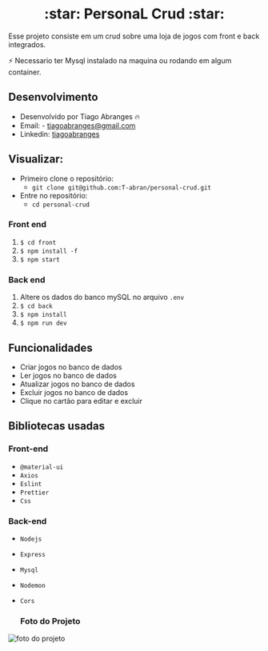  
 <h1 align="center"> :star: PersonaL Crud :star: </h1>


Esse projeto consiste em um crud sobre uma loja de jogos com front e back integrados.

:zap: Necessario ter Mysql instalado na maquina ou rodando em algum container.


## Desenvolvimento
 - Desenvolvido por Tiago Abranges :fire:
 - Email: - tiagoabranges@gmail.com
 - Linkedin: <a href="https://www.linkedin.com/in/tiagoabranges/" target="_blank">tiagoabranges</a>

## Visualizar:
 - Primeiro clone o repositório:
    - ``` git clone git@github.com:T-abran/personal-crud.git ```
 - Entre no repositório: 
   - ``` cd personal-crud ```


### Front end

  1. `$ cd front`
  2. `$ npm install -f` 
  3. `$ npm start`
  
### Back end

  1. Altere os dados do banco mySQL no arquivo `.env`
  2. `$ cd back`
  3. `$ npm install`
  4. `$ npm run dev`
  
## Funcionalidades

  + Criar jogos no banco de dados
  + Ler jogos no banco de dados
  + Atualizar jogos no banco de dados
  + Excluir jogos no banco de dados
  + Clique no cartão para editar e excluir
  
## Bibliotecas usadas

### Front-end

 + `@material-ui`
 +  `Axios`
 +  `Eslint`
 +  `Prettier`
 +  `Css`

### Back-end

+ `Nodejs`
+ `Express`
+ `Mysql`
+ `Nodemon`
+ `Cors`

    <h3 align="left"> Foto do Projeto </h3>
 <img src="./src/images/" alt="foto do projeto" />
 
